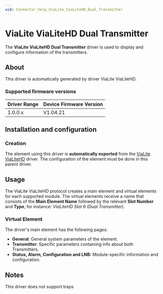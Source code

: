 ```yaml
---
uid: Connector_help_ViaLite_ViaLiteHD_Dual_Transmitter
---
```


# ViaLite ViaLiteHD Dual Transmitter

The **ViaLite ViaLiteHD Dual Transmitter** driver is used to display and configure information of the transmitters.

## About

This driver is automatically generated by driver ViaLite ViaLiteHD.

### Supported firmware versions

| **Driver Range** | **Device Firmware Version** |
|------------------|-----------------------------|
| 1.0.0.x          | V1.04.21                    |

## Installation and configuration

### Creation

The element using this driver is **automatically exported** from the [ViaLite ViaLiteHD](xref:Connector_help_ViaLite_ViaLiteHD) driver. The configuration of the element must be done in this parent driver.

## Usage

The ViaLite ViaLiteHD protocol creates a main element and virtual elements for each supported module. The virtual elements receive a name that consists of the **Main Element Name** followed by the relevant **Slot Number** and **Type**, for instance: *ViaLiteHD Slot 6 (Dual Transmitter)*.

### Virtual Element

The driver's main element has the following pages:

- **General**: General system parameters of the element.
- **Transmitter**: Specific parameters containing info about both Transmitters.
- **Status, Alarm, Configuration and LNB:** Module-specific information and configuration.

## Notes

This driver does not support traps
